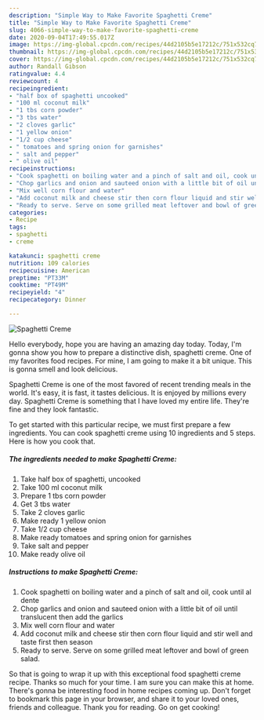 ```yaml
---
description: "Simple Way to Make Favorite Spaghetti Creme"
title: "Simple Way to Make Favorite Spaghetti Creme"
slug: 4066-simple-way-to-make-favorite-spaghetti-creme
date: 2020-09-04T17:49:55.017Z
image: https://img-global.cpcdn.com/recipes/44d2105b5e17212c/751x532cq70/spaghetti-creme-recipe-main-photo.jpg
thumbnail: https://img-global.cpcdn.com/recipes/44d2105b5e17212c/751x532cq70/spaghetti-creme-recipe-main-photo.jpg
cover: https://img-global.cpcdn.com/recipes/44d2105b5e17212c/751x532cq70/spaghetti-creme-recipe-main-photo.jpg
author: Randall Gibson
ratingvalue: 4.4
reviewcount: 4
recipeingredient:
- "half box of spaghetti uncooked"
- "100 ml coconut milk"
- "1 tbs corn powder"
- "3 tbs water"
- "2 cloves garlic"
- "1 yellow onion"
- "1/2 cup cheese"
- " tomatoes and spring onion for garnishes"
- " salt and pepper"
- " olive oil"
recipeinstructions:
- "Cook spaghetti on boiling water and a pinch of salt and oil, cook until al dente"
- "Chop garlics and onion and sauteed onion with a little bit of oil until translucent then add the garlics"
- "Mix well corn flour and water"
- "Add coconut milk and cheese stir then corn flour liquid and stir well and taste first then season"
- "Ready to serve. Serve on some grilled meat leftover and bowl of green salad."
categories:
- Recipe
tags:
- spaghetti
- creme

katakunci: spaghetti creme 
nutrition: 109 calories
recipecuisine: American
preptime: "PT33M"
cooktime: "PT49M"
recipeyield: "4"
recipecategory: Dinner

---
```



![Spaghetti Creme](https://img-global.cpcdn.com/recipes/44d2105b5e17212c/751x532cq70/spaghetti-creme-recipe-main-photo.jpg)

Hello everybody, hope you are having an amazing day today. Today, I'm gonna show you how to prepare a distinctive dish, spaghetti creme. One of my favorites food recipes. For mine, I am going to make it a bit unique. This is gonna smell and look delicious.



Spaghetti Creme is one of the most favored of recent trending meals in the world. It's easy, it is fast, it tastes delicious. It is enjoyed by millions every day. Spaghetti Creme is something that I have loved my entire life. They're fine and they look fantastic.


To get started with this particular recipe, we must first prepare a few ingredients. You can cook spaghetti creme using 10 ingredients and 5 steps. Here is how you cook that.

<!--inarticleads1-->

##### The ingredients needed to make Spaghetti Creme:

1. Take half box of spaghetti, uncooked
1. Take 100 ml coconut milk
1. Prepare 1 tbs corn powder
1. Get 3 tbs water
1. Take 2 cloves garlic
1. Make ready 1 yellow onion
1. Take 1/2 cup cheese
1. Make ready  tomatoes and spring onion for garnishes
1. Take  salt and pepper
1. Make ready  olive oil




<!--inarticleads2-->

##### Instructions to make Spaghetti Creme:

1. Cook spaghetti on boiling water and a pinch of salt and oil, cook until al dente
1. Chop garlics and onion and sauteed onion with a little bit of oil until translucent then add the garlics
1. Mix well corn flour and water
1. Add coconut milk and cheese stir then corn flour liquid and stir well and taste first then season
1. Ready to serve. Serve on some grilled meat leftover and bowl of green salad.




So that is going to wrap it up with this exceptional food spaghetti creme recipe. Thanks so much for your time. I am sure you can make this at home. There's gonna be interesting food in home recipes coming up. Don't forget to bookmark this page in your browser, and share it to your loved ones, friends and colleague. Thank you for reading. Go on get cooking!
